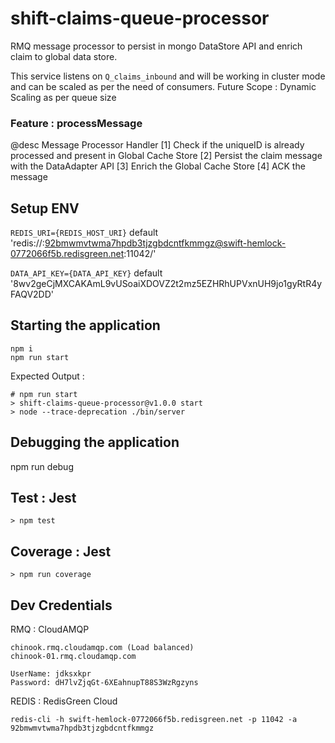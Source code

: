 # shift-claims-queue-processor

RMQ message processor to persist in mongo DataStore API and enrich claim to global data store. 

This service listens on `Q_claims_inbound` and will be working in cluster mode and can be scaled as per the need of consumers.
Future Scope : Dynamic Scaling as per queue size

### Feature : processMessage
  
@desc Message Processor Handler
[1] Check if the uniqueID is already processed and present in Global Cache Store
[2] Persist the claim message with the DataAdapter API
[3] Enrich the Global Cache Store
[4] ACK the message

## Setup ENV

```REDIS_URI={REDIS_HOST_URI}``` 
default 'redis://:92bmwmvtwma7hpdb3tjzgbdcntfkmmgz@swift-hemlock-0772066f5b.redisgreen.net:11042/'

```DATA_API_KEY={DATA_API_KEY}``` 
default '8wv2geCjMXCAKAmL9vUSoaiXDOVZ2t2mz5EZHRhUPVxnUH9jo1gyRtR4yFAQV2DD'


## Starting the application
```
npm i
npm run start
```

Expected Output :
```
# npm run start   
> shift-claims-queue-processor@v1.0.0 start
> node --trace-deprecation ./bin/server
```

## Debugging the application
npm run debug

## Test : Jest
```
> npm test
```

## Coverage : Jest
```
> npm run coverage
```

## Dev Credentials

RMQ : CloudAMQP
```
chinook.rmq.cloudamqp.com (Load balanced) 
chinook-01.rmq.cloudamqp.com

UserName: jdksxkpr
Password: dH7lvZjqGt-6XEahnupT88S3WzRgzyns
```

REDIS : RedisGreen Cloud 
```
redis-cli -h swift-hemlock-0772066f5b.redisgreen.net -p 11042 -a 92bmwmvtwma7hpdb3tjzgbdcntfkmmgz
```


